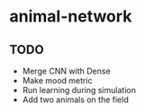 # animal-network

## TODO

- Merge CNN with Dense
- Make mood metric
- Run learning during simulation
- Add two animals on the field
